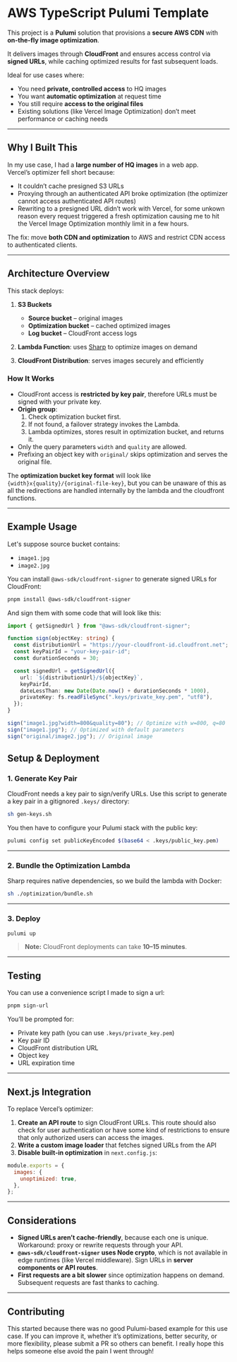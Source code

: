 # AWS TypeScript Pulumi Template

This project is a **Pulumi** solution that provisions a **secure AWS CDN** with **on-the-fly image optimization**.  

It delivers images through **CloudFront** and ensures access control via **signed URLs**, while caching optimized results for fast subsequent loads.  

Ideal for use cases where:

- You need **private, controlled access** to HQ images  
- You want **automatic optimization** at request time  
- You still require **access to the original files**  
- Existing solutions (like Vercel Image Optimization) don’t meet performance or caching needs

---

## Why I Built This

In my use case, I had a **large number of HQ images** in a web app.  
Vercel’s optimizer fell short because:

- It couldn’t cache presigned S3 URLs
- Proxying through an authenticated API broke optimization (the optimizer cannot access authenticated API routes)
- Rewriting to a presigned URL didn’t work with Vercel, for some unkown reason every request triggered a fresh optimization causing me to hit the Vercel Image Optimization monthly limit in a few hours.

The fix: move **both CDN and optimization** to AWS and restrict CDN access to authenticated clients.

---

## Architecture Overview

This stack deploys:

1. **S3 Buckets**
   - **Source bucket** – original images
   - **Optimization bucket** – cached optimized images
   - **Log bucket** – CloudFront access logs

2. **Lambda Function**: uses [Sharp](https://sharp.pixelplumbing.com/) to optimize images on demand

3. **CloudFront Distribution**: serves images securely and efficiently

### How It Works

- CloudFront access is **restricted by key pair**, therefore URLs must be signed with your private key.
- **Origin group**:
  1. Check optimization bucket first.
  2. If not found, a failover strategy invokes the Lambda.
  3. Lambda optimizes, stores result in optimization bucket, and returns it.
- Only the query parameters `width` and `quality` are allowed.
- Prefixing an object key with `original/` skips optimization and serves the original file.

The **optimization bucket key format** will look like `{width}x{quality}/{original-file-key}`, but you can be unaware of this as all the redirections are handled internally by the lambda and the cloudfront functions.

---

## Example Usage

Let's suppose source bucket contains:

- `image1.jpg`
- `image2.jpg`

You can install `@aws-sdk/cloudfront-signer` to generate signed URLs for CloudFront:

```bash
pnpm install @aws-sdk/cloudfront-signer
```

And sign them with some code that will look like this:

```ts
import { getSignedUrl } from "@aws-sdk/cloudfront-signer";

function sign(objectKey: string) {
  const distributionUrl = "https://your-cloudfront-id.cloudfront.net";
  const keyPairId = "your-key-pair-id";
  const durationSeconds = 30;

  const signedUrl = getSignedUrl({
    url: `${distributionUrl}/${objectKey}`,
    keyPairId,
    dateLessThan: new Date(Date.now() + durationSeconds * 1000),
    privateKey: fs.readFileSync(".keys/private_key.pem", "utf8"),
  });
}

sign("image1.jpg?width=800&quality=80"); // Optimize with w=800, q=80
sign("image1.jpg"); // Optimized with default parameters
sign("original/image2.jpg"); // Original image
```

## Setup & Deployment

### 1. Generate Key Pair

CloudFront needs a key pair to sign/verify URLs. Use this script to generate a key pair in a gitignored `.keys/` directory:

```bash
sh gen-keys.sh
```

You then have to configure your Pulumi stack with the public key:

```bash
pulumi config set publicKeyEncoded $(base64 < .keys/public_key.pem)
```

---

### 2. Bundle the Optimization Lambda

Sharp requires native dependencies, so we build the lambda with Docker:

```bash
sh ./optimization/bundle.sh
```

---

### 3. Deploy

```bash
pulumi up
```

> **Note:** CloudFront deployments can take **10–15 minutes**.

---

## Testing

You can use a convenience script I made to sign a url:

```bash
pnpm sign-url
```

You’ll be prompted for:

- Private key path (you can use `.keys/private_key.pem`)
- Key pair ID
- CloudFront distribution URL
- Object key
- URL expiration time

---

## Next.js Integration

To replace Vercel’s optimizer:

1. **Create an API route** to sign CloudFront URLs. This route should also check for user authentication or have some kind of restrictions to ensure that only authorized users can access the images.
2. **Write a custom image loader** that fetches signed URLs from the API
3. **Disable built-in optimization** in `next.config.js`:

```js
module.exports = {
  images: {
    unoptimized: true,
  },
};
```

---

## Considerations

- **Signed URLs aren’t cache-friendly**, because each one is unique.  
  Workaround: proxy or rewrite requests through your API.
- **`@aws-sdk/cloudfront-signer` uses Node crypto**, which is not available in edge runtimes (like Vercel middleware). Sign URLs in **server components or API routes**.
- **First requests are a bit slower** since optimization happens on demand. Subsequent requests are fast thanks to caching.

---

## Contributing

This started because there was no good Pulumi-based example for this use case.
If you can improve it, whether it’s optimizations, better security, or more flexibility, please submit a PR so others can benefit. I really hope this helps someone else avoid the pain I went through!

